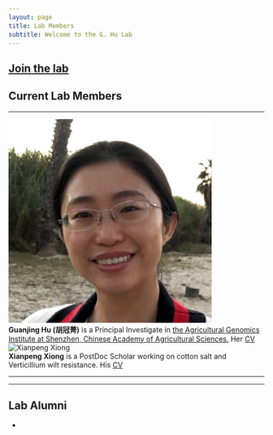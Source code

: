 ```yaml
---
layout: page
title: Lab Members
subtitle: Welcome to the G. Hu Lab
---
```



## [Join the lab](/positions)

## Current Lab Members

-----

<div class="responsive">
  <div class="img">
    <a target="_blank">
      <img src="/img/profile.jpg" alt="Guanjing Hu" width="400" height="400" >
    </a>
  </div>
</div>

<div class="responsive">
<b>Guanjing Hu (胡冠菁)</b> is a Principal Investigate in <a href="http://agis.caas.cn/en/"> the Agricultural Genomics Institute at Shenzhen, Chinese Academy of Agricultural Sciences.</a> Her <a href="/cv.md">CV</a>
</div>


<div class="responsive">
  <div class="img">
    <a target="_blank">
      <img src="https://" alt="Xianpeng Xiong" width="300" height="400">
    </a>
  </div>
</div>

<div class="responsive">
<b>Xianpeng Xiong</b> is a PostDoc Scholar working on cotton salt and Verticillium wilt resistance.</a> His
<a href="/CV_xxiong.pdf">CV</a>
</div>



<div class="clearfix"></div>

------------

-------------------------

## Lab Alumni

- 
